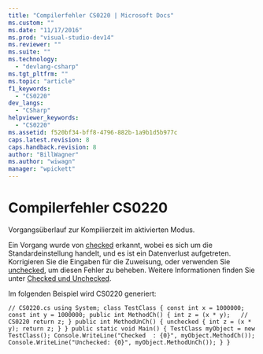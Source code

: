 ```yaml
---
title: "Compilerfehler CS0220 | Microsoft Docs"
ms.custom: ""
ms.date: "11/17/2016"
ms.prod: "visual-studio-dev14"
ms.reviewer: ""
ms.suite: ""
ms.technology: 
  - "devlang-csharp"
ms.tgt_pltfrm: ""
ms.topic: "article"
f1_keywords: 
  - "CS0220"
dev_langs: 
  - "CSharp"
helpviewer_keywords: 
  - "CS0220"
ms.assetid: f520bf34-bff8-4796-882b-1a9b1d5b977c
caps.latest.revision: 8
caps.handback.revision: 8
author: "BillWagner"
ms.author: "wiwagn"
manager: "wpickett"
---
```

# Compilerfehler CS0220
Vorgangsüberlauf zur Kompilierzeit im aktivierten Modus.  
  
 Ein Vorgang wurde von [checked](../../csharp/language-reference/keywords/checked.md) erkannt, wobei es sich um die Standardeinstellung handelt, und es ist ein Datenverlust aufgetreten. Korrigieren Sie die Eingaben für die Zuweisung, oder verwenden Sie [unchecked](../../csharp/language-reference/keywords/unchecked.md), um diesen Fehler zu beheben. Weitere Informationen finden Sie unter [Checked und Unchecked](../../csharp/language-reference/keywords/checked-and-unchecked.md).  
  
 Im folgenden Beispiel wird CS0220 generiert:  
  
```  
// CS0220.cs using System; class TestClass { const int x = 1000000; const int y = 1000000; public int MethodCh() { int z = (x * y);   // CS0220 return z; } public int MethodUnCh() { unchecked { int z = (x * y); return z; } } public static void Main() { TestClass myObject = new TestClass(); Console.WriteLine("Checked  : {0}", myObject.MethodCh()); Console.WriteLine("Unchecked: {0}", myObject.MethodUnCh()); } }  
```